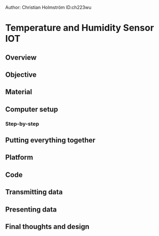 Author: Christian Holmström
ID:ch223wu

# Temperature and Humidity Sensor IOT
 <p align="center">

 
## Overview

## Objective


## Material


## Computer setup


### Step-by-step


## Putting everything together

## Platform


## Code

## Transmitting data

## Presenting data

## Final thoughts and design
